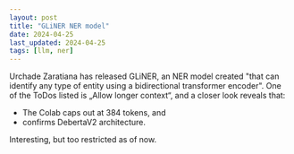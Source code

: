 ```yaml
---
layout: post
title: "GLiNER NER model"
date: 2024-04-25
last_updated: 2024-04-25
tags: [llm, ner]
---
```


Urchade Zaratiana has released GLiNER, an NER model created "that can identify any type of entity using a bidirectional transformer encoder". One of the ToDos listed is „Allow longer context“, and a closer look reveals that:
 * The Colab caps out at 384 tokens, and
 * confirms DebertaV2 architecture.

Interesting, but too restricted as of now.